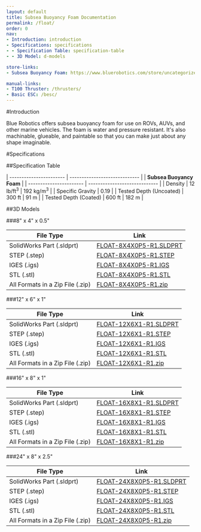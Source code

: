 ```yaml
---
layout: default
title: Subsea Buoyancy Foam Documentation
permalink: /float/
order: 0
nav:
- Introduction: introduction
- Specifications: specifications
- - Specification Table: specification-table
- - 3D Model: d-models

store-links:
- Subsea Buoyancy Foam: https://www.bluerobotics.com/store/uncategorized/float-r1/

manual-links:
- T100 Thruster: /thrusters/
- Basic ESC: /besc/
---
```


#Introduction

Blue Robotics offers subsea buoyancy foam for use on ROVs, AUVs, and other marine vehicles. The foam is water and pressure resistant. It's also machinable, glueable, and paintable so that you can make just about any shape imaginable.

<!--##Important Notes-->

<!--<i class="fa fa-exclamation-triangle fa-fw fa-2x text-warning"></i>
Always inspect the o-rings before inserting onto the tube. Any dust, hair, or other particles can cause a leak.-->

<!--<i class="fa fa-lightbulb-o fa-fw fa-2x blue"></i>
A slight clicking noise is normal, especially when operated dry. It is caused by slight movement of the shaft in the plastic bearings.-->

#Specifications

##Specification Table

| ----------------------- | ----------------------------- |
|               **Subsea Buoyancy Foam**                  |
| ----------------------- | ----------------------------- |
| Density                 | 12 lb/ft<sup>3</sup> | 192 kg/m<sup>3</sup> |
| Specific Gravity        | 0.19                          |
| Tested Depth (Uncoated) | 300 ft        | 91 m          |
| Tested Depth (Coated)   | 600 ft        | 182 m         |

##3D Models

###8" x 4" x 0.5"

| File Type                  | Link                          |
| -------------------------- | ----------------------------- |
| SolidWorks Part (.sldprt)  | [FLOAT-8X4X0P5-R1.SLDPRT](/float/cad/FLOAT-8X4X0P5-R1.SLDPRT) |
| STEP (.step)               | [FLOAT-8X4X0P5-R1.STEP](/float/cad/FLOAT-8X4X0P5-R1.STEP)   |
| IGES (.igs)                | [FLOAT-8X4X0P5-R1.IGS](/float/cad/FLOAT-8X4X0P5-R1.IGS) |
| STL (.stl)                 | [FLOAT-8X4X0P5-R1.STL](/float/cad/FLOAT-8X4X0P5-R1.STL) |
| All Formats in a Zip File (.zip)   | [FLOAT-8X4X0P5-R1.zip](/float/cad/FLOAT-8X4X0P5-R1.zip) |

###12" x 6" x 1"

| File Type                  | Link                          |
| -------------------------- | ----------------------------- |
| SolidWorks Part (.sldprt)  | [FLOAT-12X6X1-R1.SLDPRT](/float/cad/FLOAT-12X6X1-R1.SLDPRT) |
| STEP (.step)               | [FLOAT-12X6X1-R1.STEP](/float/cad/FLOAT-12X6X1-R1.STEP)   |
| IGES (.igs)                | [FLOAT-12X6X1-R1.IGS](/float/cad/FLOAT-12X6X1-R1.IGS) |
| STL (.stl)                 | [FLOAT-12X6X1-R1.STL](/float/cad/FLOAT-12X6X1-R1.STL) |
| All Formats in a Zip File (.zip)   | [FLOAT-12X6X1-R1.zip](/float/cad/FLOAT-12X6X1-R1.zip) |

###16" x 8" x 1"

| File Type                  | Link                          |
| -------------------------- | ----------------------------- |
| SolidWorks Part (.sldprt)  | [FLOAT-16X8X1-R1.SLDPRT](/float/cad/FLOAT-16X8X1-R1.SLDPRT) |
| STEP (.step)               | [FLOAT-16X8X1-R1.STEP](/float/cad/FLOAT-16X8X1-R1.STEP)   |
| IGES (.igs)                | [FLOAT-16X8X1-R1.IGS](/float/cad/FLOAT-16X8X1-R1.IGS) |
| STL (.stl)                 | [FLOAT-16X8X1-R1.STL](/float/cad/FLOAT-16X8X1-R1.STL) |
| All Formats in a Zip File (.zip)   | [FLOAT-16X8X1-R1.zip](/float/cad/FLOAT-16X8X1-R1.zip) |

###24" x 8" x 2.5"

| File Type                  | Link                          |
| -------------------------- | ----------------------------- |
| SolidWorks Part (.sldprt)  | [FLOAT-24X8X0P5-R1.SLDPRT](/float/cad/FLOAT-24X8X0P5-R1.SLDPRT) |
| STEP (.step)               | [FLOAT-24X8X0P5-R1.STEP](/float/cad/FLOAT-24X8X0P5-R1.STEP)   |
| IGES (.igs)                | [FLOAT-24X8X0P5-R1.IGS](/float/cad/FLOAT-24X8X0P5-R1.IGS) |
| STL (.stl)                 | [FLOAT-24X8X0P5-R1.STL](/float/cad/FLOAT-24X8X0P5-R1.STL) |
| All Formats in a Zip File (.zip)   | [FLOAT-24X8X0P5-R1.zip](/float/cad/FLOAT-24X8X0P5-R1.zip) |


